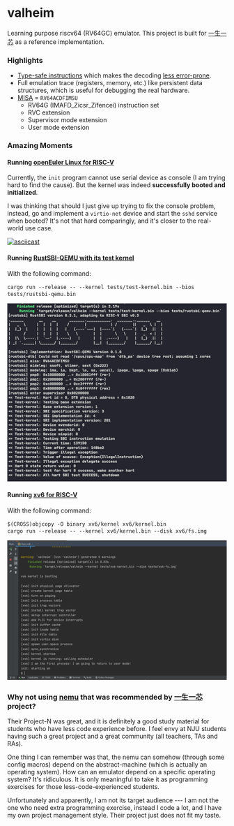 # valheim
Learning purpose riscv64 (RV64GC) emulator.
This project is built for [一生一芯](https://ysyx.org/) as a reference implementation.

### Highlights
- [Type-safe instructions](./valheim-core/src/isa/typed.rs) which makes the decoding [less error-prone](./valheim-core/src/isa/decode.rs).
- Full emulation trace (registers, memory, etc.) like persistent data structures, which is useful for debugging the real hardware.
- [MISA]() = `RV64ACDFIMSU`
  - RV64G (IMAFD_Zicsr_Zifencei) instruction set
  - RVC extension
  - Supervisor mode extension
  - User mode extension

### Amazing Moments

#### Running [openEuler Linux for RISC-V](https://github.com/openeuler-mirror/RISC-V)

Currently, the `init` program cannot use serial device as console (I am trying hard to find the cause).
But the kernel was indeed __successfully booted and initialized__.

I was thinking that should I just give up trying to fix the console problem, instead,
go and implement a `virtio-net` device and start the `sshd` service when booted? 
It's not that hard comparingly, and it's closer to the real-world use case.

[![asciicast](https://asciinema.org/a/481577.svg)](https://asciinema.org/a/481577)

#### Running [RustSBI-QEMU with its test kernel](https://github.com/rustsbi/rustsbi-qemu)
With the following command:
```shell
cargo run --release -- --kernel tests/test-kernel.bin --bios tests/rustsbi-qemu.bin
```

![rustsbi-booting](./pictures/rustsbi-booting.jpg)

#### Running [xv6 for RISC-V](https://github.com/mit-pdos/xv6-riscv)
With the following command:
```shell
$(CROSS)objcopy -O binary xv6/kernel xv6/kernel.bin
cargo run --release -- --kernel xv6/kernel.bin --disk xv6/fs.img
```

![xv6-booting](./pictures/xv6-booting.png)

### Why not using [nemu](https://github.com/NJU-ProjectN/nemu) that was recommended by [一生一芯](https://ysyx.org/) project?

Their Project-N was great, and it is definitely a good study material for students who have less code experience before.
I feel envy at NJU students having such a great project and a great community (all teachers, TAs and RAs).

One thing I can remember was that, the nemu can somehow (through some config macros) depend on the abstract-machine 
(which is actually an operating system). How can an emulator depend on a specific operating system? It's ridiculous. 
It is only meaningful to take it as programming exercises for those less-code-experienced students. 

Unfortunately and apparently, I am not its target audience --- I am not the one who need extra programming exercise, 
instead I code a lot, and I have my own project management style. Their project just does not fit my taste.

